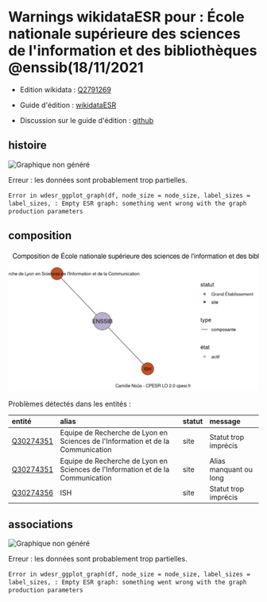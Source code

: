 Warnings wikidataESR pour : École nationale supérieure des sciences de l'information et des bibliothèques @enssib(18/11/2021
================

- Edition wikidata : [Q2791269](https://www.wikidata.org/wiki/Q2791269)
- Guide d'édition : [wikidataESR](https://github.com/cpesr/wikidataESR/)

- Discussion sur le guide d'édition : [github](https://github.com/cpesr/wikidataESR/issues)



## histoire 

![Graphique non généré](Q2791269-histoire.png) 

 


Erreur : les données sont probablement trop partielles.
```
Error in wdesr_ggplot_graph(df, node_size = node_size, label_sizes = label_sizes, : Empty ESR graph: something went wrong with the graph production parameters

``` 



## composition 

![Graphique non généré](Q2791269-composition.png) 

Problèmes détectés dans les entités :

|entité                                               |alias                                                                           |statut |message                |
|:----------------------------------------------------|:-------------------------------------------------------------------------------|:------|:----------------------|
|[Q30274351](https://www.wikidata.org/wiki/Q30274351) |Equipe de Recherche de Lyon en Sciences de l'Information et de la Communication |site   |Statut trop imprécis   |
|[Q30274351](https://www.wikidata.org/wiki/Q30274351) |Equipe de Recherche de Lyon en Sciences de l'Information et de la Communication |site   |Alias manquant ou long |
|[Q30274356](https://www.wikidata.org/wiki/Q30274356) |ISH                                                                             |site   |Statut trop imprécis   |

 



## associations 

![Graphique non généré](Q2791269-associations.png) 

 


Erreur : les données sont probablement trop partielles.
```
Error in wdesr_ggplot_graph(df, node_size = node_size, label_sizes = label_sizes, : Empty ESR graph: something went wrong with the graph production parameters

``` 

